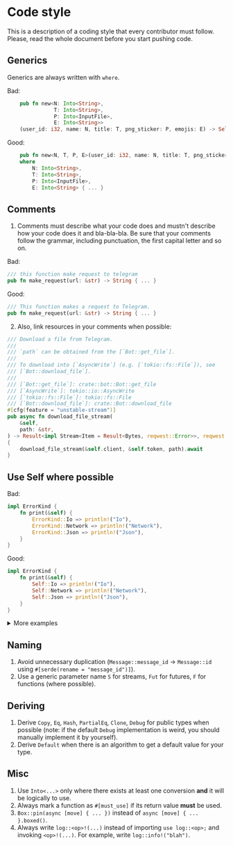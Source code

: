 # Code style
This is a description of a coding style that every contributor must follow. Please, read the whole document before you start pushing code.

## Generics
Generics are always written with `where`.

Bad:

```rust
    pub fn new<N: Into<String>,
               T: Into<String>,
               P: Into<InputFile>,
               E: Into<String>>
    (user_id: i32, name: N, title: T, png_sticker: P, emojis: E) -> Self { ... }
```

Good:

```rust
    pub fn new<N, T, P, E>(user_id: i32, name: N, title: T, png_sticker: P, emojis: E) -> Self
    where
        N: Into<String>,
        T: Into<String>,
        P: Into<InputFile>,
        E: Into<String> { ... }
```

## Comments
 1. Comments must describe what your code does and mustn't describe how your code does it and bla-bla-bla. Be sure that your comments follow the grammar, including punctuation, the first capital letter and so on.

Bad:

```rust
/// this function make request to telegram
pub fn make_request(url: &str) -> String { ... }
```

Good:

```rust
/// This function makes a request to Telegram.
pub fn make_request(url: &str) -> String { ... }
```

 2. Also, link resources in your comments when possible:

```rust
/// Download a file from Telegram.
///
/// `path` can be obtained from the [`Bot::get_file`].
///
/// To download into [`AsyncWrite`] (e.g. [`tokio::fs::File`]), see
/// [`Bot::download_file`].
///
/// [`Bot::get_file`]: crate::bot::Bot::get_file
/// [`AsyncWrite`]: tokio::io::AsyncWrite
/// [`tokio::fs::File`]: tokio::fs::File
/// [`Bot::download_file`]: crate::Bot::download_file
#[cfg(feature = "unstable-stream")]
pub async fn download_file_stream(
    &self,
    path: &str,
) -> Result<impl Stream<Item = Result<Bytes, reqwest::Error>>, reqwest::Error>
{
    download_file_stream(&self.client, &self.token, path).await
}
```

## Use Self where possible
Bad:

```rust
impl ErrorKind {
    fn print(&self) {
        ErrorKind::Io => println!("Io"),
        ErrorKind::Network => println!("Network"),
        ErrorKind::Json => println!("Json"),
    }
}
```

Good:
```rust
impl ErrorKind {
    fn print(&self) {
        Self::Io => println!("Io"),
        Self::Network => println!("Network"),
        Self::Json => println!("Json"),
    }
}
```

<details>
    <summary>More examples</summary>
    
Bad:
    
```rust
impl<'a> AnswerCallbackQuery<'a> {
    pub(crate) fn new<C>(bot: &'a Bot, callback_query_id: C) -> AnswerCallbackQuery<'a>
    where
C: Into<String>, { ... }
```

Good:
    
```rust
impl<'a> AnswerCallbackQuery<'a> {
    pub(crate) fn new<C>(bot: &'a Bot, callback_query_id: C) -> Self
    where
C: Into<String>, { ... }
```
</details>

## Naming
 1. Avoid unnecessary duplication (`Message::message_id` -> `Message::id` using `#[serde(rename = "message_id")]`).
 2. Use a generic parameter name `S` for streams, `Fut` for futures, `F` for functions (where possible).

## Deriving
 1. Derive `Copy`, `Eq`, `Hash`, `PartialEq`, `Clone`, `Debug` for public types when possible (note: if the default `Debug` implementation is weird, you should manually implement it by yourself).
 2. Derive `Default` when there is an algorithm to get a default value for your type.

## Misc
 1. Use `Into<...>` only where there exists at least one conversion **and** it will be logically to use.
 2. Always mark a function as `#[must_use]` if its return value **must** be used.
 3. `Box::pin(async [move] { ... })` instead of `async [move] { ... }.boxed()`.
 4. Always write `log::<op>!(...)` instead of importing `use log::<op>;` and invoking `<op>!(...)`. For example, write `log::info!("blah")`.
